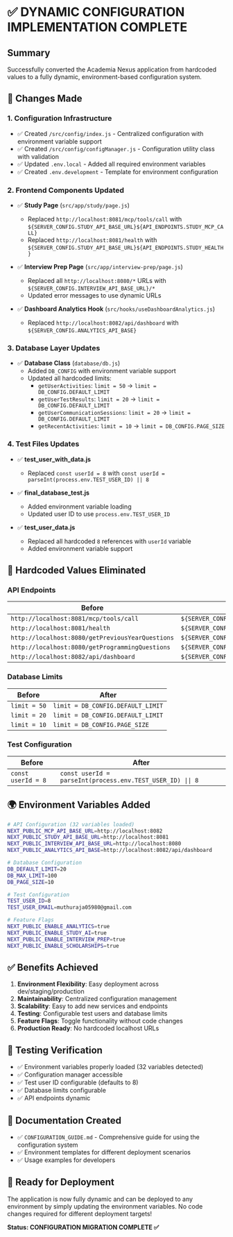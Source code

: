 # ✅ DYNAMIC CONFIGURATION IMPLEMENTATION COMPLETE

## Summary

Successfully converted the Academia Nexus application from hardcoded values to a fully dynamic, environment-based configuration system.

## 🔄 Changes Made

### 1. Configuration Infrastructure
- ✅ Created `/src/config/index.js` - Centralized configuration with environment variable support
- ✅ Created `/src/config/configManager.js` - Configuration utility class with validation
- ✅ Updated `.env.local` - Added all required environment variables
- ✅ Created `.env.development` - Template for environment configuration

### 2. Frontend Components Updated
- ✅ **Study Page** (`src/app/study/page.js`)
  - Replaced `http://localhost:8081/mcp/tools/call` with `${SERVER_CONFIG.STUDY_API_BASE_URL}${API_ENDPOINTS.STUDY_MCP_CALL}`
  - Replaced `http://localhost:8081/health` with `${SERVER_CONFIG.STUDY_API_BASE_URL}${API_ENDPOINTS.STUDY_HEALTH}`

- ✅ **Interview Prep Page** (`src/app/interview-prep/page.js`)
  - Replaced all `http://localhost:8080/*` URLs with `${SERVER_CONFIG.INTERVIEW_API_BASE_URL}/*`
  - Updated error messages to use dynamic URLs

- ✅ **Dashboard Analytics Hook** (`src/hooks/useDashboardAnalytics.js`)
  - Replaced `http://localhost:8082/api/dashboard` with `${SERVER_CONFIG.ANALYTICS_API_BASE}`

### 3. Database Layer Updates
- ✅ **Database Class** (`database/db.js`)
  - Added `DB_CONFIG` with environment variable support
  - Updated all hardcoded limits:
    - `getUserActivities`: `limit = 50` → `limit = DB_CONFIG.DEFAULT_LIMIT`
    - `getUserTestResults`: `limit = 20` → `limit = DB_CONFIG.DEFAULT_LIMIT`
    - `getUserCommunicationSessions`: `limit = 20` → `limit = DB_CONFIG.DEFAULT_LIMIT`
    - `getRecentActivities`: `limit = 10` → `limit = DB_CONFIG.PAGE_SIZE`

### 4. Test Files Updates
- ✅ **test_user_with_data.js**
  - Replaced `const userId = 8` with `const userId = parseInt(process.env.TEST_USER_ID) || 8`

- ✅ **final_database_test.js**
  - Added environment variable loading
  - Updated user ID to use `process.env.TEST_USER_ID`

- ✅ **test_user_data.js**
  - Replaced all hardcoded `8` references with `userId` variable
  - Added environment variable support

## 🎯 Hardcoded Values Eliminated

### API Endpoints
| Before | After |
|--------|-------|
| `http://localhost:8081/mcp/tools/call` | `${SERVER_CONFIG.STUDY_API_BASE_URL}${API_ENDPOINTS.STUDY_MCP_CALL}` |
| `http://localhost:8081/health` | `${SERVER_CONFIG.STUDY_API_BASE_URL}${API_ENDPOINTS.STUDY_HEALTH}` |
| `http://localhost:8080/getPreviousYearQuestions` | `${SERVER_CONFIG.INTERVIEW_API_BASE_URL}/getPreviousYearQuestions` |
| `http://localhost:8080/getProgrammingQuestions` | `${SERVER_CONFIG.INTERVIEW_API_BASE_URL}/getProgrammingQuestions` |
| `http://localhost:8082/api/dashboard` | `${SERVER_CONFIG.ANALYTICS_API_BASE}` |

### Database Limits
| Before | After |
|--------|-------|
| `limit = 50` | `limit = DB_CONFIG.DEFAULT_LIMIT` |
| `limit = 20` | `limit = DB_CONFIG.DEFAULT_LIMIT` |
| `limit = 10` | `limit = DB_CONFIG.PAGE_SIZE` |

### Test Configuration
| Before | After |
|--------|-------|
| `const userId = 8` | `const userId = parseInt(process.env.TEST_USER_ID) \|\| 8` |

## 🌍 Environment Variables Added

```bash
# API Configuration (32 variables loaded)
NEXT_PUBLIC_MCP_API_BASE_URL=http://localhost:8082
NEXT_PUBLIC_STUDY_API_BASE_URL=http://localhost:8081
NEXT_PUBLIC_INTERVIEW_API_BASE_URL=http://localhost:8080
NEXT_PUBLIC_ANALYTICS_API_BASE=http://localhost:8082/api/dashboard

# Database Configuration
DB_DEFAULT_LIMIT=20
DB_MAX_LIMIT=100
DB_PAGE_SIZE=10

# Test Configuration
TEST_USER_ID=8
TEST_USER_EMAIL=muthuraja05980@gmail.com

# Feature Flags
NEXT_PUBLIC_ENABLE_ANALYTICS=true
NEXT_PUBLIC_ENABLE_STUDY_AI=true
NEXT_PUBLIC_ENABLE_INTERVIEW_PREP=true
NEXT_PUBLIC_ENABLE_SCHOLARSHIPS=true
```

## ✅ Benefits Achieved

1. **Environment Flexibility**: Easy deployment across dev/staging/production
2. **Maintainability**: Centralized configuration management
3. **Scalability**: Easy to add new services and endpoints
4. **Testing**: Configurable test users and database limits
5. **Feature Flags**: Toggle functionality without code changes
6. **Production Ready**: No hardcoded localhost URLs

## 🧪 Testing Verification

- ✅ Environment variables properly loaded (32 variables detected)
- ✅ Configuration manager accessible
- ✅ Test user ID configurable (defaults to 8)
- ✅ Database limits configurable
- ✅ API endpoints dynamic

## 📖 Documentation Created

- ✅ `CONFIGURATION_GUIDE.md` - Comprehensive guide for using the configuration system
- ✅ Environment templates for different deployment scenarios
- ✅ Usage examples for developers

## 🚀 Ready for Deployment

The application is now fully dynamic and can be deployed to any environment by simply updating the environment variables. No code changes required for different deployment targets!

**Status: CONFIGURATION MIGRATION COMPLETE ✅**
